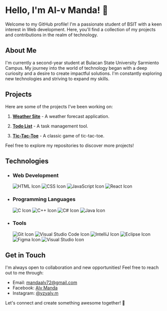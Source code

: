 # Hello, I'm Al-v Manda! 👋

Welcome to my GitHub profile! I'm a passionate student of BSIT with a keen interest in Web development. Here, you'll find a collection of my projects and contributions in the realm of technology.

## About Me

I'm currently a second-year student at Bulacan State University Sarmiento Campus. My journey into the world of technology began with a deep curiosity and a desire to create impactful solutions. I'm constantly exploring new technologies and striving to expand my skills.

## Projects

Here are some of the projects I've been working on:

1. **[Weather Site](https://weather-site-three.vercel.app/)** - A weather forecast application.
   

2. **[Todo List](https://kaizouku14.github.io/Todo-List/)** - A task management tool.
  

3. **[Tic-Tac-Toe](https://kaizouku14.github.io/Tic-Tac-Toe/)** - A classic game of tic-tac-toe.
   

Feel free to explore my repositories to discover more projects!

## Technologies

- ### Web Development
  ![HTML Icon](https://img.icons8.com/color/48/000000/html-5.png) 
  ![CSS Icon](https://img.icons8.com/color/48/000000/css3.png) 
  ![JavaScript Icon](https://img.icons8.com/color/48/000000/javascript.png) 
  ![React Icon](https://img.icons8.com/color/48/000000/react-native.png) 

- ### Programming Languages
  ![C Icon](https://img.icons8.com/color/48/000000/c-programming.png)
  ![C++ Icon](https://img.icons8.com/color/48/000000/c-plus-plus-logo.png)
  ![C# Icon](https://img.icons8.com/color/48/000000/c-sharp-logo.png)
  ![Java Icon](https://img.icons8.com/color/48/000000/java-coffee-cup-logo.png)

- ### Tools
  ![Git Icon](https://img.icons8.com/color/48/000000/git.png) 
  ![Visual Studio Code Icon](https://img.icons8.com/color/48/000000/visual-studio-code-2019.png)
  ![IntelliJ Icon](https://img.icons8.com/color/48/000000/intellij-idea.png)
  ![Eclipse Icon](https://img.icons8.com/officel/48/000000/java-eclipse.png) 
  ![Figma Icon](https://img.icons8.com/color/48/000000/figma--v1.png) 
  ![Visual Studio Icon](https://img.icons8.com/color/48/000000/visual-studio.png)

## Get in Touch

I'm always open to collaboration and new opportunities! Feel free to reach out to me through:

- Email: mandaalv72@gmail.com
- Facebook: [Alv Manda](https://www.facebook.com/alv.manda.3)
- Instagram: [@yzyalv.m](https://www.instagram.com/zyalv.m/)
  
Let's connect and create something awesome together! 🚀
